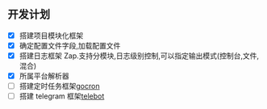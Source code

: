 ## 开发计划

-   [x] 搭建项目模块化框架
-   [x] 确定配置文件字段,加载配置文件
-   [x] 搭建日志框架 Zap.支持分模块,日志级别控制,可以指定输出模式(控制台,文件,混合)
-   [x] 所属平台解析器
-   [ ] 搭建定时任务框架[gocron](github.com/go-co-op/gocron)
-   [ ] 搭建 telegram 框架[telebot](<[telebot](https://github.com/tucnak/telebot)>)
